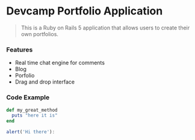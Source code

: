 # Devcamp Portfolio Application

>This is a Ruby on Rails 5 application that allows users to create their own portfolios.

### Features 

- Real time chat engine for comments
- Blog
- Porfolio
- Drag and drop interface

### Code Example

```ruby
def my_great_method
  puts "here it is"
end
```

```javascript
alert('Hi there'):
```

